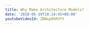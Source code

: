 ```yaml
---
title: Why Make Architecture Models?
date: '2018-05-19T18:14:45+08:00'
youtubeVideoId: ZBWxp0kMJYY
---
```


